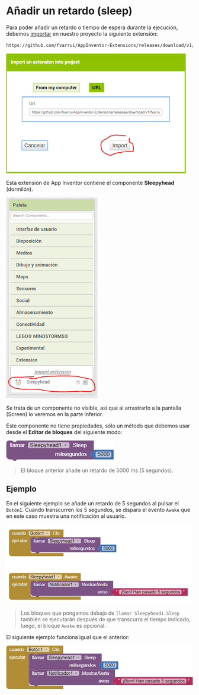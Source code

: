 # Añadir un retardo (sleep)

Para poder añadir un retardo o tiempo de espera durante la ejecución, debemos [importar](importar-una-extension) en nuestro proyecto la siguiente extensión:

```bash
https://github.com/fvarrui/AppInventor-Extensions/releases/download/v1/fvarrui.appinventor.components.aix
```

![](images/anadir-un-retardo-01.png)

Esta extensión de App Inventor contiene el componente **Sleepyhead** (dormilón).

![](images/anadir-un-retardo-02.png)

Se trata de un componente no visible, así que al arrastrarlo a la pantalla (Screen) lo veremos en la parte inferior. 

Este componente no tiene propiedades, sólo un método que debemos usar desde el **Editor de bloques** del siguiente modo:

![](images/anadir-un-retardo-03.png)

>  El bloque anterior añade un retardo de 5000 ms (5 segundos).

## Ejemplo

En el siguiente ejemplo se añade un retardo de 5 segundos al pulsar el `Botón1`. Cuando transcurren los 5 segundos, se dispara el evento `Awake` que en este caso muestra una notificación al usuario.

![](images/anadir-un-retardo-05.png)

> Los bloques que pongamos debajo de `llamar Sleepyhead1.Sleep` también se ejecutarán después de que transcurra el tiempo indicado, luego, el bloque `Awake` es opcional.

El siguiente ejemplo funciona igual que el anterior:

![](images/anadir-un-retardo-06.png)